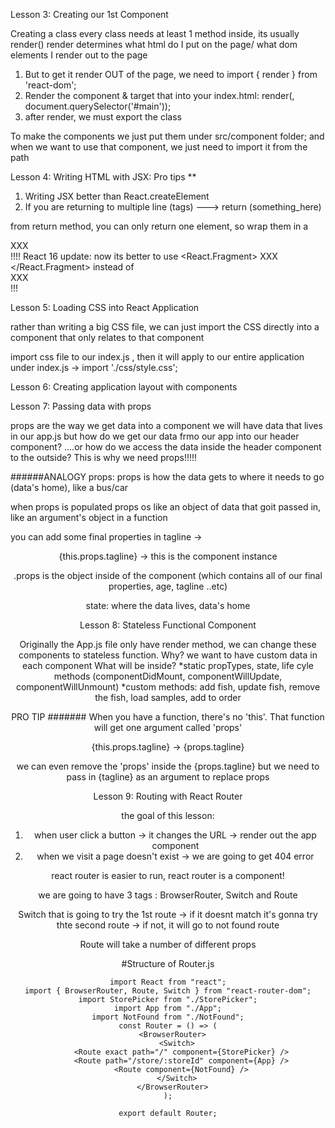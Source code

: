 Lesson 3: Creating our 1st Component

Creating a class
every class needs at least 1 method inside, its usually render()
render determines what html do I put on the page/ what dom elements I render out to the page

1.  But to get it render OUT of the page, we need to import { render } from 'react-dom';
2.  Render the component & target that into your index.html: render(<StorePicker />, document.querySelector('#main'));
3.  after render, we must export the class

To make the components we just put them under src/component folder;
and when we want to use that component, we just need to import it from the path

Lesson 4: Writing HTML with JSX:
Pro tips \*\*

1.  Writing JSX better than React.createElement
2.  If you are returning to multiple line (tags) ---> return (something_here)

from return method, you can only return one element, so wrap them in a <div> XXX </div> !!!!
React 16 update: now its better to use <React.Fragment> XXX </React.Fragment> instead of <div> XXX </div>!!!

Lesson 5: Loading CSS into React Application

rather than writing a big CSS file, we can just import the CSS directly into a component that only relates to that component

import css file to our index.js , then it will apply to our entire application
under index.js -> import './css/style.css';

Lesson 6: Creating application layout with components

Lesson 7: Passing data with props

props are the way we get data into a component
we will have data that lives in our app.js
but how do we get our data frmo our app into our header component?
....or how do we access the data inside the header component to the outside?
This is why we need props!!!!!

######ANALOGY
props: props is how the data gets to where it needs to go (data's home), like a bus/car

when props is populated
props os like an object of data that goit passed in,
like an argument's object in a function

you can add some final properties in tagline -> <Header tagline="Fresh Seafood Market" age={50} />

{this.props.tagline} -> this is the component instance

.props is the object inside of the component (which contains all of our final properties, age, tagline ..etc)

state: where the data lives, data's home

Lesson 8: Stateless Functional Component

Originally the App.js file only have render method, we can change these components to stateless function.
Why? we want to have custom data in each component
What will be inside?
*static propTypes, state, life cyle methods (componentDidMount, componentWillUpdate, componentWillUnmount)
*custom methods: add fish, update fish, remove the fish, load samples, add to order

PRO TIP #######
When you have a function, there's no 'this'. That function will get one argument called 'props'

{this.props.tagline} -> {props.tagline}

we can even remove the 'props' inside the {props.tagline} but we need to pass in {tagline} as an argument to replace props

Lesson 9: Routing with React Router

the goal of this lesson:

1.  when user click a button -> it changes the URL -> render out the app component
2.  when we visit a page doesn't exist -> we are going to get 404 error

react router is easier to run, react router is a component!

we are going to have 3 tags : BrowserRouter, Switch and Route

Switch that is going to try the 1st route
-> if it doesnt match it's gonna try thte second route
-> if not, it will go to not found route

Route will take a number of different props

#Structure of Router.js

```
import React from "react";
import { BrowserRouter, Route, Switch } from "react-router-dom";
import StorePicker from "./StorePicker";
import App from "./App";
import NotFound from "./NotFound";
const Router = () => (
  <BrowserRouter>
    <Switch>
      <Route exact path="/" component={StorePicker} />
      <Route path="/store/:storeId" component={App} />
      <Route component={NotFound} />
    </Switch>
  </BrowserRouter>
);

export default Router;
```

